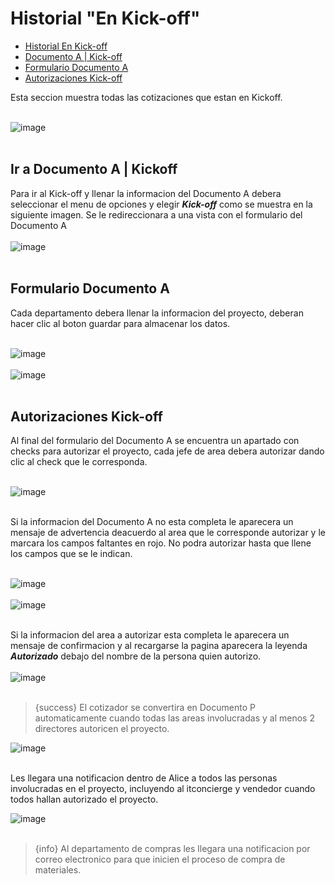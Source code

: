 # <a name="historial"> Historial "En Kick-off" </a>

 - [Historial En Kick-off](#historial)
 - [Documento A | Kick-off](#documentoA)
 - [Formulario Documento A](#formDocA)
 - [Autorizaciones Kick-off](#checkKickoff)

Esta seccion muestra todas las cotizaciones que estan en Kickoff.<br><br>


![image](/images/docs/quoting/historialKickoff.png)<br><br>


## <a name="documentoA">Ir a Documento A | Kickoff</a>
Para ir al Kick-off y llenar la informacion del Documento A debera seleccionar el menu de opciones y elegir ***Kick-off*** como se muestra en la siguiente imagen. Se le redireccionara a una vista con el formulario del Documento A<br><br>
![image](/images/docs/quoting/irKickoff.png)<br><br>

## <a name="formDocA">Formulario Documento A</a>

Cada departamento debera llenar la informacion del proyecto, deberan hacer clic al boton guardar para almacenar los datos.<br><br>

![image](/images/docs/quoting/kickoffForm1.png)<br><br>
![image](/images/docs/quoting/kickoffForm2.png)<br><br>

## <a name="checkKickoff">Autorizaciones Kick-off</a>

Al final del formulario del Documento A se encuentra un apartado con checks para autorizar el proyecto, cada jefe de area debera autorizar dando clic al check que le corresponda.<br><br>

![image](/images/docs/quoting/checksKickoff.png)<br><br>

Si la informacion del Documento A no esta completa le aparecera un mensaje de advertencia deacuerdo al area que le corresponde autorizar y le marcara los campos faltantes en rojo. No podra autorizar hasta que llene los campos que se le indican.<br><br>

![image](/images/docs/quoting/mensajeDenyApproval.png)<br><br>
![image](/images/docs/quoting/inputsVacios.png)<br><br>

Si la informacion del area a autorizar esta completa le aparecera un mensaje de confirmacion y al recargarse la pagina aparecera la leyenda ***Autorizado*** debajo del nombre de la persona quien autorizo.<br><br>
![image](/images/docs/quoting/mensajeAprobacionCheck.png)<br><br>

> {success} El cotizador se convertira en Documento P automaticamente cuando todas las areas involucradas y al menos 2 directores autoricen el proyecto.

![image](/images/docs/quoting/checksKickoffAll.png)<br><br>

Les llegara una notificacion dentro de Alice a todos las personas involucradas en el proyecto, incluyendo al itconcierge y vendedor cuando todos hallan autorizado el proyecto.

![image](/images/docs/quoting/notificaciones.png)<br><br>

> {info} Al departamento de compras les llegara una notificacion por correo electronico para que inicien el proceso de compra de materiales.





